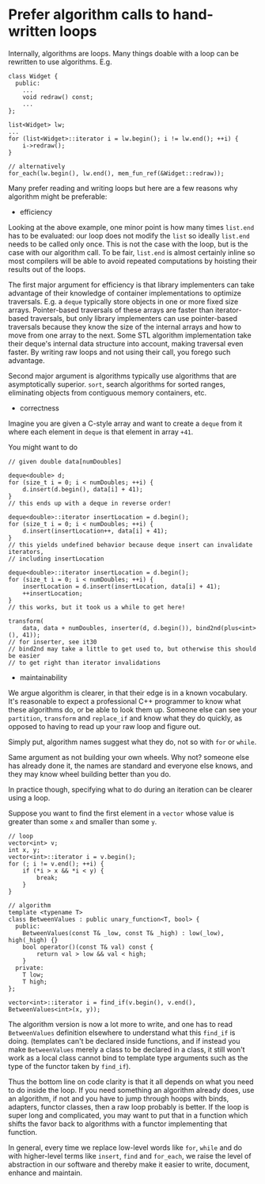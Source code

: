 # Prefer algorithm calls to hand-written loops

Internally, algorithms are loops.
Many things doable with a loop can be rewritten to use algorithms. E.g.
```
class Widget {
  public:
    ...
    void redraw() const;
    ...
};

list<Widget> lw;
...
for (list<Widget>::iterator i = lw.begin(); i != lw.end(); ++i) {
    i->redraw();
}

// alternatively
for_each(lw.begin(), lw.end(), mem_fun_ref(&Widget::redraw));
```

Many prefer reading and writing loops but here are a few reasons why algorithm might be preferable:

* efficiency

Looking at the above example, one minor point is how many times `list.end` has to be evaluated: our loop does not modify the `list` so ideally `list.end` needs to be called only once.
This is not the case with the loop, but is the case with our algorithm call.
To be fair, `list.end` is almost certainly inline so most compilers will be able to avoid repeated computations by hoisting their results out of the loops.

The first major argument for efficiency is that library implementers can take advantage of their knowledge of container implementations to optimize traversals.
E.g. a `deque` typically store objects in one or more fixed size arrays. Pointer-based traversals of these arrays are faster than iterator-based traversals, but only library implementers can use pointer-based traversals because they know the size of the internal arrays and how to move from one array to the next.
Some STL algorithm implementation take their deque's internal data structure into account, making traversal even faster.
By writing raw loops and not using their call, you forego such advantage.

Second major argument is algorithms typically use algorithms that are asymptotically superior.
`sort`, search algorithms for sorted ranges, eliminating objects from contiguous memory containers, etc.

* correctness

Imagine you are given a C-style array and want to create a `deque` from it where each element in `deque` is that element in array `+41`.

You might want to do
```
// given double data[numDoubles]

deque<double> d;
for (size_t i = 0; i < numDoubles; ++i) {
    d.insert(d.begin(), data[i] + 41);
}
// this ends up with a deque in reverse order!

deque<double>::iterator insertLocation = d.begin();
for (size_t i = 0; i < numDoubles; ++i) {
    d.insert(insertLocation++, data[i] + 41);
}
// this yields undefined behavior because deque insert can invalidate iterators,
// including insertLocation

deque<double>::iterator insertLocation = d.begin();
for (size_t i = 0; i < numDoubles; ++i) {
    insertLocation = d.insert(insertLocation, data[i] + 41);
    ++insertLocation;
}
// this works, but it took us a while to get here!

transform(
    data, data + numDoubles, inserter(d, d.begin()), bind2nd(plus<int>(), 41));
// for inserter, see it30
// bind2nd may take a little to get used to, but otherwise this should be easier
// to get right than iterator invalidations
```

* maintainability

We argue algorithm is clearer, in that their edge is in a known vocabulary.
It's reasonable to expect a professional C++ programmer to know what these algorithms do, or be able to look them up.
Someone else can see your `partition`, `transform` and `replace_if` and know what they do quickly, as opposed to having to read up your raw loop and figure out.

Simply put, algorithm names suggest what they do, not so with `for` or `while`.

Same argument as not building your own wheels.
Why not? someone else has already done it, the names are standard and everyone else knows, and they may know wheel building better than you do.

In practice though, specifying what to do during an iteration can be clearer using a loop.

Suppose you want to find the first element in a `vector` whose value is greater than some `x` and smaller than some `y`.
```
// loop
vector<int> v;
int x, y;
vector<int>::iterator i = v.begin();
for (; i != v.end(); ++i) {
    if (*i > x && *i < y) {
        break;
    }
}

// algorithm
template <typename T>
class BetweenValues : public unary_function<T, bool> {
  public:
    BetweenValues(const T& _low, const T& _high) : low(_low), high(_high) {}
    bool operator()(const T& val) const {
        return val > low && val < high;
    }
  private:
    T low;
    T high;
};

vector<int>::iterator i = find_if(v.begin(), v.end(), BetweenValues<int>(x, y));
```
The algorithm version is now a lot more to write, and one has to read `BetweenValues` definition elsewhere to understand what this `find_if` is doing.
(templates can't be declared inside functions, and if instead you make `BetweenValues` merely a class to be declared in a class, it still won't work as a local class cannot bind to template type arguments such as the type of the functor taken by `find_if`).

Thus the bottom line on code clarity is that it all depends on what you need to do inside the loop.
If you need something an algorithm already does, use an algorithm, if not and you have to jump through hoops with binds, adapters, functor classes, then a raw loop probably is better.
If the loop is super long and complicated, you may want to put that in a function which shifts the favor back to algorithms with a functor implementing that function.

In general, every time we replace low-level words like `for`, `while` and do with higher-level terms like `insert`, `find` and `for_each`, we raise the level of abstraction in our software and thereby make it easier to write, document, enhance and maintain.

